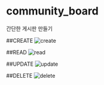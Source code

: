 # community_board
간단한 게시판 만들기

##CREATE
![create](https://github.com/Literacy-Masters/community_board/assets/51390109/e3c255f4-80e7-449b-b82a-3804e261f74e)

##READ
![read](https://github.com/Literacy-Masters/community_board/assets/51390109/9624e523-9a64-49ac-beeb-561e4288ae34)

##UPDATE
![update](https://github.com/Literacy-Masters/community_board/assets/51390109/acdc8b86-30ba-40b0-a659-f46b8d74cb9f)

##DELETE
![delete](https://github.com/Literacy-Masters/community_board/assets/51390109/89702846-6aab-4360-85c8-b5be39e11b35)
